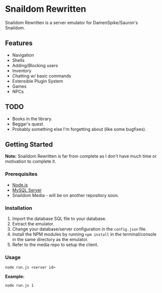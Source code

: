 # Snaildom Rewritten
Snaildom Rewritten is a server emulator for DamenSpike/Sauron's Snaildom.

## Features
- Navigation
- Shells
- Adding/Blocking users
- Inventory
- Chatting w/ basic commands
- Extensible Plugin System
- Games
- NPCs
## TODO
- Books in the library.
- Beggar's quest.
- Probably something else I'm forgetting about (like some bugfixes).

## Getting Started
**Note:** Snaildom Rewritten is far from complete as I don't have much time or motivation to complete it.

### Prerequisites
- [Node.js](https://nodejs.org)
- [MySQL Server](https://www.mysql.com/)
- Snaildom Media - will be on another repository soon.

### Installation
1. Import the database SQL file to your database.
2. Extract the emulator.
3. Change your database/server configuration in the `config.json` file.
4. Install the NPM modules by running `npm install` in the terminal/console in the same directory as the emulator.
5. Refer to the media repo to setup the client.

### Usage
```
node run.js <server id>
```
**Example:**
```
node run.js 1
```